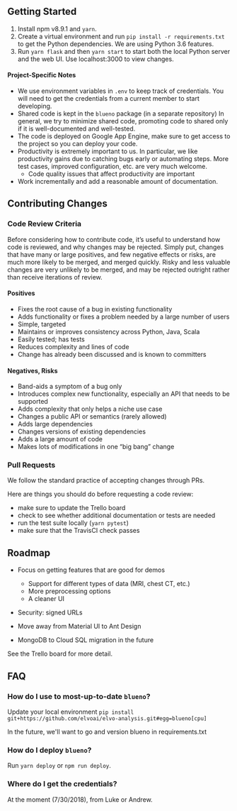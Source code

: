 ## Getting Started
1. Install npm v8.9.1 and `yarn`.
2. Create a virtual environment and run
`pip install -r requirements.txt` to get the Python dependencies.
We are using Python 3.6 features.
3. Run `yarn flask` and then `yarn start` to start
both the local Python server and the web UI. Use localhost:3000 to
view changes.

#### Project-Specific Notes

- We use environment variables in `.env` to keep track of credentials.
You will need to get the credentials from a current member to start developing.
- Shared code is kept in the `blueno` package (in a separate repository)
In general, we try to minimize shared code, promoting code to shared
only if it is well-documented and well-tested.
- The code is deployed on Google App Engine, make sure to get access
to the project so you can deploy your code.
- Productivity is extremely important to us. In particular, we like
productivity gains due to catching bugs early or automating steps.
More test cases, improved configuration, etc. are very much welcome.
    - Code quality issues that affect productivity are important
- Work incrementally and add a reasonable amount of documentation.

## Contributing Changes

### Code Review Criteria
Before considering how to contribute code, it’s useful to understand how code is reviewed, and why changes may be rejected. Simply put, changes that have many or large positives, and few negative effects or risks, are much more likely to be merged, and merged quickly. Risky and less valuable changes are very unlikely to be merged, and may be rejected outright rather than receive iterations of review.

#### Positives
- Fixes the root cause of a bug in existing functionality
- Adds functionality or fixes a problem needed by a large number of users
- Simple, targeted
- Maintains or improves consistency across Python, Java, Scala
- Easily tested; has tests
- Reduces complexity and lines of code
- Change has already been discussed and is known to committers
#### Negatives, Risks
- Band-aids a symptom of a bug only
- Introduces complex new functionality, especially an API that needs to be supported
- Adds complexity that only helps a niche use case
- Changes a public API or semantics (rarely allowed)
- Adds large dependencies
- Changes versions of existing dependencies
- Adds a large amount of code
- Makes lots of modifications in one “big bang” change

### Pull Requests
We follow the standard practice of accepting changes through PRs.

Here are things you should do before requesting a code review:
- make sure to update the Trello board
- check to see whether additional documentation or tests are needed
- run the test suite locally (`yarn pytest`)
- make sure that the TravisCI check passes


## Roadmap

- Focus on getting features that are good for demos
    - Support for different types of data (MRI, chest CT, etc.)
    - More preprocessing options
    - A cleaner UI

- Security: signed URLs
- Move away from Material UI to Ant Design
- MongoDB to Cloud SQL migration in the future

See the Trello board for more detail.

## FAQ

### How do I use to most-up-to-date `blueno`?
Update your local environment `pip install git+https://github.com/elvoai/elvo-analysis.git#egg=blueno[cpu]`

In the future, we'll want to go and version blueno in requirements.txt

### How do I deploy `blueno`?
Run `yarn deploy` or `npm run deploy`.

### Where do I get the credentials?
At the moment (7/30/2018), from Luke or Andrew.